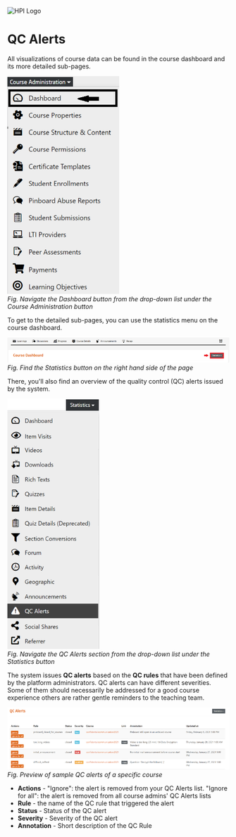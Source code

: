 ![HPI Logo](../../../img/HPI_Logo.png)

# QC Alerts

All visualizations of course data can be found in the course dashboard and its more detailed sub-pages.

![Dashboard](../../../img/course_admin_items/dashboard.png)  
*Fig. Navigate the Dashboard button from the drop-down list under the Course Administration button*  

To get to the detailed sub-pages, you can use the statistics menu on the course dashboard.

![Statistics](../../../img/features/analytics/dashboard/statistics.png)  
*Fig. Find the Statistics button on the right hand side of the page*

There, you'll also find an overview of the quality control (QC) alerts issued by the system.

![QC Alerts](../../../img/features/analytics/dashboard/qc_alerts.png)  
*Fig. Navigate the QC Alerts section from the drop-down list under the Statistics button*  

The system issues **QC alerts** based on the **QC rules** that have been defined by the platform administrators.
QC alerts can have different severities. Some of them should necessarily be addressed for a good course experience others are rather gentle reminders to the teaching team.
 

![QC Alerts 1](../../../img/features/analytics/dashboard/qc_alerts_details.png)  
*Fig. Preview of sample QC alerts of a specific course*  

- **Actions**	- "Ignore": the alert is removed from your QC Alerts list. "Ignore for all": the alert is removed from all course admins' QC Alerts lists
- **Rule**	- the name of the QC rule that triggered the alert
- **Status**	- Status of the QC alert
- **Severity**	- Severity of the QC alert
- **Annotation**	- Short description of the QC Rule
